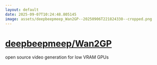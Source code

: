 ```yaml
---
layout: default
date: 2025-09-07T10:24:48.805145
image: assets/deepbeepmeep_Wan2GP--20250906T221824330--cropped.png
---
```


# [deepbeepmeep/Wan2GP](https://github.com/deepbeepmeep/Wan2GP)

open source video generation for low VRAM GPUs
